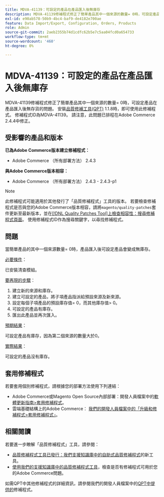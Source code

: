 ```yaml
---
title: MDVA-41139：可設定的產品在產品匯入後無庫存
description: MDVA-41139修補程式修正了簡單產品其中一個來源的數量= 0時，可設定產品在產品匯入後無存貨的問題。 安裝[Quality Patches Tool (QPT)](/help/announcements/adobe-commerce-announcements/magento-quality-patches-released-new-tool-to-self-serve-quality-patches.md) 1.1.8時，即可使用此修補程式。 修補程式ID為MDVA-41139。 請注意，此問題已排程在Adobe Commerce 2.4.4中修正。
exl-id: e90ab578-50b9-4bc4-baf9-de4182e700ae
feature: Data Import/Export, Configuration, Orders, Products
role: Admin
source-git-commit: 2aeb2355b74d1cdfc62b5e7c5aa04fcd0a654733
workflow-type: tm+mt
source-wordcount: '460'
ht-degree: 0%

---
```


# MDVA-41139：可設定的產品在產品匯入後無庫存

MDVA-41139修補程式修正了簡單產品其中一個來源的數量= 0時，可設定產品在產品匯入後無存貨的問題。 安裝[品質修補工具(QPT)](/help/announcements/adobe-commerce-announcements/magento-quality-patches-released-new-tool-to-self-serve-quality-patches.md) 1.1.8時，即可使用此修補程式。 修補程式ID為MDVA-41139。 請注意，此問題已排程在Adobe Commerce 2.4.4中修正。

## 受影響的產品和版本

**已為Adobe Commerce版本建立修補程式：**

* Adobe Commerce （所有部署方法） 2.4.3

**與Adobe Commerce版本相容：**

* Adobe Commerce （所有部署方法） 2.4.3 - 2.4.3-p1

>[!NOTE]
>
>此修補程式可能適用於其他發行了「品質修補程式」工具的版本。 若要檢查修補程式是否與您的Adobe Commerce版本相容，請將`magento/quality-patches`套件更新至最新版本，並在[[!DNL Quality Patches Tool]上檢查相容性：搜尋修補程式頁面](https://experienceleague.adobe.com/tools/commerce-quality-patches/index.html?lang=zh-Hant)。 使用修補程式ID作為搜尋關鍵字，以尋找修補程式。

## 問題

當簡單產品的其中一個來源數量= 0時，產品匯入後可設定產品會變成無庫存。

<u>必要條件</u>：

已安裝清查模組。

<u>要再現的步驟</u>：

1. 建立新的來源和庫存。
1. 建立可設定的產品，將子項產品指派給預設來源及新來源。
1. 設定每個子項產品的預設庫存值= 0，而其他庫存值> 0。
1. 可設定的產品有庫存。
1. 匯出此產品並再次匯入。

<u>預期結果</u>：

可設定產品有庫存，因為第二個來源的數量大於0。

<u>實際結果</u>：

可設定的產品沒有庫存。

## 套用修補程式

若要套用個別修補程式，請根據您的部署方法使用下列連結：

* Adobe Commerce或Magento Open Source內部部署：開發人員檔案中的[軟體更新指南>套用修補程式](https://experienceleague.adobe.com/zh-hant/docs/commerce-operations/tools/quality-patches-tool/usage)。
* 雲端基礎結構上的Adobe Commerce： [我們的開發人員檔案中的「升級和修補程式>套用修補程式」](https://experienceleague.adobe.com/zh-hant/docs/commerce-cloud-service/user-guide/develop/upgrade/apply-patches)。

## 相關閱讀

若要進一步瞭解「品質修補程式」工具，請參閱：

* [品質修補程式工具已發行：我們支援知識庫中的自助式品質修補程式](/help/announcements/adobe-commerce-announcements/magento-quality-patches-released-new-tool-to-self-serve-quality-patches.md)的新工具。
* [使用我們的支援知識庫中的品質修補程式工具](/help/support-tools/patches-available-in-qpt-tool/check-patch-for-magento-issue-with-magento-quality-patches.md)，檢查是否有修補程式可用於您的Adobe Commerce問題。

如需QPT中其他修補程式的詳細資訊，請參閱我們的開發人員檔案中的[QPT中提供的](https://experienceleague.adobe.com/tools/commerce-quality-patches/index.html?lang=zh-Hant)修補程式。
